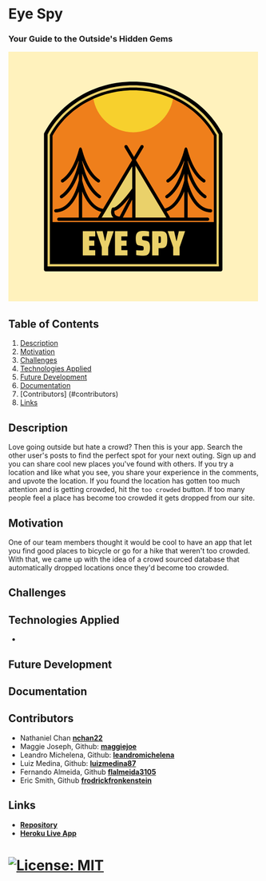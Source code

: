 # Eye Spy
### Your Guide to the Outside's Hidden Gems

![Eye-Spy-logo](./client/src/images/eye-spy-500x500.png)

## Table of Contents
1. [Description](#description)
2. [Motivation](#motivation)
3. [Challenges](#challenges)
4. [Technologies Applied](#technologies)
5. [Future Development](#future)
6. [Documentation](#documentation)
7. [Contributors] (#contributors)
8. [Links](#links)

## Description
Love going outside but hate a crowd?  Then this is your app.  Search the other user's posts to find the perfect spot for your next outing. Sign up and you can share cool new places you've found with others.  If you try a location and like what you see, you share your experience in the comments, and upvote the location.  If you found the location has gotten too much attention and is getting crowded, hit the `too crowded` button.  If too many people feel a place has become too crowded it gets dropped from our site.

## Motivation
One of our team members thought it would be cool to have an app that let you find good places to bicycle or go for a hike that weren't too crowded.  With that, we came up with the idea of a crowd sourced database that automatically dropped locations once they'd become too crowded.

## Challenges

## Technologies Applied
*

## Future Development

## Documentation

## Contributors
* Nathaniel Chan **[nchan22](https://github.com/nchan22)**
* Maggie Joseph, Github: **[maggiejoe](https://github.com/maggiejoe)**
* Leandro Michelena, Github: **[leandromichelena](https://github.com/leandromichelena)**
* Luiz Medina, Github: **[luizmedina87](https://github.com/luizmedina87)**
* Fernando Almeida, Github **[flalmeida3105](https://github.com/flalmeida3105)**
* Eric Smith, Github **[frodrickfronkenstein](https://github.com/frodrickfronkenstein)**

## Links
* **[Repository](https://github.com/CaptainNate/eye-spy)**
* **[Heroku Live App]()**

# [![License: MIT](https://img.shields.io/badge/License-MIT-yellow.svg)](https://opensource.org/licenses/MIT)